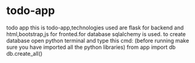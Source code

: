 # todo-app
todo app
this is todo-app,technologies used are flask for backend and html,bootstrap,js for fronted.for database sqlalchemy is used.
to create database open python terminal and type this cmd:
(before running make sure you have imported all the python libraries)
from app import db
db.create_all()
